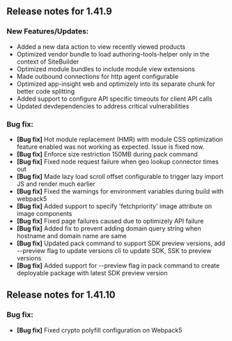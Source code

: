 ## Release notes for 1.41.9

### New Features/Updates:

-  Added a new data action to view recently viewed products
-  Optimized vendor bundle to load authoring-tools-helper only in the context of SiteBuilder
-  Optimized module bundles to include module view extensions
-  Made outbound connections for http agent configurable
-  Optimized app-insight web and optimizely into its separate chunk for better code splitting
-  Added support to configure API specific timeouts for client API calls
-  Updated devdependencies to address critical vulnerabilities

### Bug fix:

* **[Bug fix]** Hot module replacement (HMR) with module CSS optimization feature enabled was not working as expected. Issue is fixed now.
* **[Bug fix]** Enforce size restriction 150MB during pack command
* **[Bug fix]** Fixed node request failure when geo lookup connector times out
* **[Bug fix]** Made lazy load scroll offset configurable to trigger lazy import JS and render much earlier
* **[Bug fix]** Fixed the warnings for environment variables during build with webpack5
* **[Bug fix]** Added support to specify 'fetchpriority' image attribute on image components
* **[Bug fix]** Fixed page failures caused due to optimizely API failure
* **[Bug fix]** Added fix to prevent adding domain query string when hostname and domain name are same
* **[Bug fix]** Updated pack command to support SDK preview versions, add --preview flag to update versions cli to update SDK, SSK to preview versions
* **[Bug fix]** Added support for --preview flag in pack command to create deployable package with latest SDK preview version

## Release notes for 1.41.10

### Bug fix:
* **[Bug fix]** Fixed crypto polyfill configuration on Webpack5